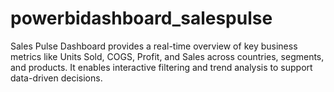 # powerbidashboard_salespulse
Sales Pulse Dashboard provides a real-time overview of key business metrics like Units Sold, COGS, Profit, and Sales across countries, segments, and products. It enables interactive filtering and trend analysis to support data-driven decisions.
